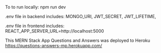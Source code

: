 To to run locally:
npm run dev

.env file in backend includes:
MONGO_URI,
JWT_SECRET,
JWT_LIFETIME,

.env file in frontend includes:
REACT_APP_SERVER_URL=http://localhost:5000

This MERN Stack App Questions and Answers was deployed to Heroku
https://questions-answers-mp.herokuapp.com/
